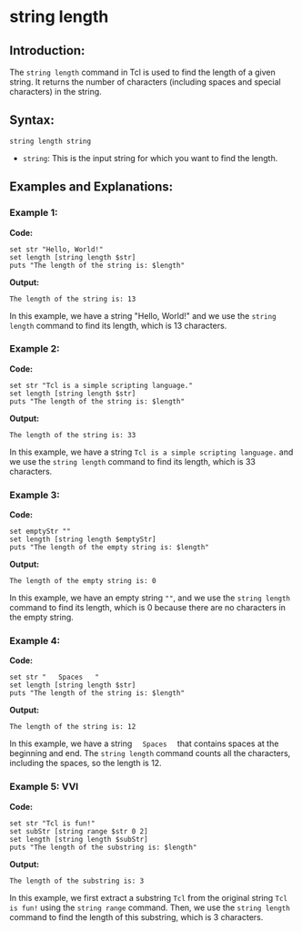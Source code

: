 # string length

## Introduction:

The `string length` command in Tcl is used to find the length of a given string. It returns the number of characters (including spaces and special characters) in the string. 

## Syntax:

`string length string`


- `string`: This is the input string for which you want to find the length.

## Examples and Explanations:

### Example 1:

**Code:**
```
set str "Hello, World!"
set length [string length $str]
puts "The length of the string is: $length"
```

**Output:**
```
The length of the string is: 13
```

In this example, we have a string "Hello, World!" and we use the `string length` command to find its length, which is 13 characters.

### Example 2:

**Code:**
```
set str "Tcl is a simple scripting language."
set length [string length $str]
puts "The length of the string is: $length"
```

**Output:**
```
The length of the string is: 33
```

In this example, we have a string `Tcl is a simple scripting language.` and we use the `string length` command to find its length, which is 33 characters.

### Example 3:

**Code:**
```
set emptyStr ""
set length [string length $emptyStr]
puts "The length of the empty string is: $length"
```

**Output:**
```
The length of the empty string is: 0
```

In this example, we have an empty string `""`, and we use the `string length` command to find its length, which is 0 because there are no characters in the empty string.

### Example 4:

**Code:**
```
set str "   Spaces   "
set length [string length $str]
puts "The length of the string is: $length"
```

**Output:**
```
The length of the string is: 12
```

In this example, we have a string `   Spaces   ` that contains spaces at the beginning and end. The `string length` command counts all the characters, including the spaces, so the length is 12.

### Example 5: VVI 

**Code:**
```
set str "Tcl is fun!"
set subStr [string range $str 0 2]
set length [string length $subStr]
puts "The length of the substring is: $length"
```

**Output:**
```
The length of the substring is: 3
```

In this example, we first extract a substring `Tcl` from the original string `Tcl is fun!` using the `string range` command. Then, we use the `string length` command to find the length of this substring, which is 3 characters.


